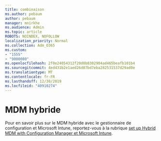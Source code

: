 ```yaml
---
title: combinaison
ms.author: pebaum
author: pebaum
manager: mnirkhe
ms.audience: Admin
ms.topic: article
ROBOTS: NOINDEX, NOFOLLOW
localization_priority: Normal
ms.collection: Adm_O365
ms.custom:
- "1555"
- "9000080"
ms.openlocfilehash: 2f0e24054312f20d0b8302904ad465beafb101b4
ms.sourcegitcommit: 4ed431b2e1aed26d07bd7eba282531537d29ad0e
ms.translationtype: MT
ms.contentlocale: fr-FR
ms.lasthandoff: 12/30/2019
ms.locfileid: "40910274"
---
```

# <a name="hybrid-mdm"></a>MDM hybride

Pour en savoir plus sur le MDM hybride avec le gestionnaire de configuration et Microsoft Intune, reportez-vous à la rubrique [set up Hybrid MDM with Configuration Manager et Microsoft Intune](https://docs.microsoft.com/sccm/mdm/deploy-use/setup-hybrid-mdm).